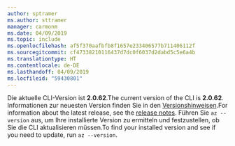 ```yaml
---
author: sptramer
ms.author: sttramer
manager: carmonm
ms.date: 04/09/2019
ms.topic: include
ms.openlocfilehash: af5f370aafbfb8f1657e233406577b711406112f
ms.sourcegitcommit: cf47338210116437d7dc0f6037d2dabd5c5e6a4b
ms.translationtype: HT
ms.contentlocale: de-DE
ms.lasthandoff: 04/09/2019
ms.locfileid: "59430801"
---
```

<span data-ttu-id="2c800-101">Die aktuelle CLI-Version ist __2.0.62__.</span><span class="sxs-lookup"><span data-stu-id="2c800-101">The current version of the CLI is __2.0.62__.</span></span> <span data-ttu-id="2c800-102">Informationen zur neuesten Version finden Sie in den [Versionshinweisen](../release-notes-azure-cli.md).</span><span class="sxs-lookup"><span data-stu-id="2c800-102">For information about the latest release, see the [release notes](../release-notes-azure-cli.md).</span></span> <span data-ttu-id="2c800-103">Führen Sie `az --version` aus, um Ihre installierte Version zu ermitteln und festzustellen, ob Sie die CLI aktualisieren müssen.</span><span class="sxs-lookup"><span data-stu-id="2c800-103">To find your installed version and see if you need to update, run `az --version`.</span></span>
